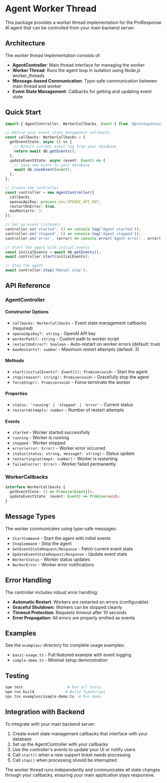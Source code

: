 # Agent Worker Thread

This package provides a worker thread implementation for the ProResponse AI agent that can be controlled from your main backend server.

## Architecture

The worker thread implementation consists of:

- **AgentController**: Main thread interface for managing the worker
- **Worker Thread**: Runs the agent loop in isolation using Node.js worker_threads
- **Message-based Communication**: Type-safe communication between main thread and worker
- **Event State Management**: Callbacks for getting and updating event state

## Quick Start

```typescript
import { AgentController, WorkerCallbacks, Event } from '@proresponse/agent';

// Define your event state management callbacks
const callbacks: WorkerCallbacks = {
  getEventState: async () => {
    // Return current event log from your database
    return await db.getEvents();
  },
  updateEventState: async (event: Event) => {
    // Save new event to your database
    await db.saveEvent(event);
  },
};

// Create the controller
const controller = new AgentController({
  callbacks,
  openaiApiKey: process.env.OPENAI_API_KEY,
  restartOnError: true,
  maxRestarts: 3,
});

// Set up event listeners
controller.on('started', () => console.log('Agent started'));
controller.on('stopped', () => console.log('Agent stopped'));
controller.on('error', (error) => console.error('Agent error:', error));

// Start the agent with initial events
const initialEvents = await db.getEvents();
await controller.start(initialEvents);

// Stop the agent
await controller.stop('Manual stop');
```

## API Reference

### AgentController

#### Constructor Options

- `callbacks: WorkerCallbacks` - Event state management callbacks (required)
- `openaiApiKey?: string` - OpenAI API key
- `workerPath?: string` - Custom path to worker script
- `restartOnError?: boolean` - Auto-restart on worker errors (default: true)
- `maxRestarts?: number` - Maximum restart attempts (default: 3)

#### Methods

- `start(initialEvents?: Event[]): Promise<void>` - Start the agent
- `stop(reason?: string): Promise<void>` - Gracefully stop the agent
- `forceStop(): Promise<void>` - Force terminate the worker

#### Properties

- `status: 'running' | 'stopped' | 'error'` - Current status
- `restartAttempts: number` - Number of restart attempts

#### Events

- `started` - Worker started successfully
- `running` - Worker is running
- `stopped` - Worker stopped
- `error(error: Error)` - Worker error occurred
- `status(status: string, message?: string)` - Status update
- `restarting(attempt: number)` - Worker is restarting
- `failed(error: Error)` - Worker failed permanently

### WorkerCallbacks

```typescript
interface WorkerCallbacks {
  getEventState: () => Promise<Event[]>;
  updateEventState: (event: Event) => Promise<void>;
}
```

## Message Types

The worker communicates using type-safe messages:

- `StartCommand` - Start the agent with initial events
- `StopCommand` - Stop the agent
- `GetEventStateRequest/Response` - Fetch current event state
- `UpdateEventStateRequest/Response` - Update event state
- `WorkerStatus` - Worker status updates
- `WorkerError` - Worker error notifications

## Error Handling

The controller includes robust error handling:

- **Automatic Restart**: Workers are restarted on errors (configurable)
- **Graceful Shutdown**: Workers can be stopped cleanly
- **Timeout Protection**: Requests timeout after 10 seconds
- **Error Propagation**: All errors are properly emitted as events

## Examples

See the `examples/` directory for complete usage examples:

- `basic-usage.ts` - Full featured example with event logging
- `simple-demo.ts` - Minimal setup demonstration

## Testing

```bash
npm test                    # Run all tests
npm run build              # Build TypeScript
npx tsx examples/simple-demo.ts  # Run demo
```

## Integration with Backend

To integrate with your main backend server:

1. Create event state management callbacks that interface with your database
2. Set up the AgentController with your callbacks
3. Use the controller's events to update your UI or notify users
4. Call `start()` when a new support ticket needs processing
5. Call `stop()` when processing should be interrupted

The worker thread runs independently and communicates all state changes through your callbacks, ensuring your main application stays responsive.